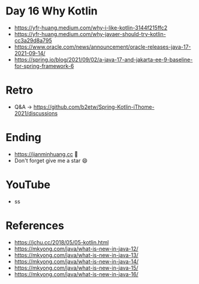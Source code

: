 # Day 16 Why Kotlin
* https://yfr-huang.medium.com/why-i-like-kotlin-3144f215ffc2
* https://yfr-huang.medium.com/why-javaer-should-try-kotlin-cc3a29d8a795
* https://www.oracle.com/news/announcement/oracle-releases-java-17-2021-09-14/
* https://spring.io/blog/2021/09/02/a-java-17-and-jakarta-ee-9-baseline-for-spring-framework-6

# Retro
* Q&A -> https://github.com/b2etw/Spring-Kotlin-iThome-2021/discussions

# Ending
* https://jianminhuang.cc 🌈
* Don't forget give me a star 😄

# YouTube
* ss

# References
* https://jchu.cc/2018/05/05-kotlin.html
* https://mkyong.com/java/what-is-new-in-java-12/
* https://mkyong.com/java/what-is-new-in-java-13/
* https://mkyong.com/java/what-is-new-in-java-14/
* https://mkyong.com/java/what-is-new-in-java-15/
* https://mkyong.com/java/what-is-new-in-java-16/
